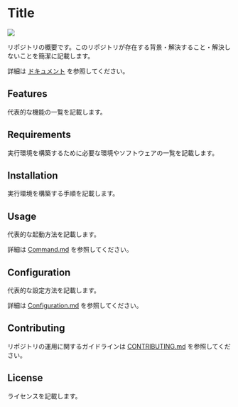 # Title

![](https://img.shields.io/badge/sample-badge-blue)

リポジトリの概要です。このリポジトリが存在する背景・解決すること・解決しないことを簡潔に記載します。

詳細は [ドキュメント](#) を参照してください。


## Features

代表的な機能の一覧を記載します。


## Requirements

実行環境を構築するために必要な環境やソフトウェアの一覧を記載します。


## Installation

実行環境を構築する手順を記載します。


## Usage

代表的な起動方法を記載します。

詳細は [Command.md](doc/user/Command.md.tpl) を参照してください。


## Configuration

代表的な設定方法を記載します。

詳細は [Configuration.md](doc/user/Configuration.md.tpl) を参照してください。


## Contributing

リポジトリの運用に関するガイドラインは [CONTRIBUTING.md](CONTRIBUTING.md.tpl) を参照してください。


## License

ライセンスを記載します。